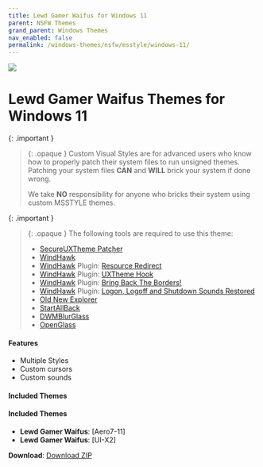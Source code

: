 ```yaml
---
title: Lewd Gamer Waifus for Windows 11
parent: NSFW Themes
grand_parent: Windows Themes
nav_enabled: false
permalink: /windows-themes/nsfw/msstyle/windows-11/
---
```


![][Preview]

Lewd Gamer Waifus Themes for Windows 11
===============================

{: .important }
> {: .opaque }
> Custom Visual Styles are for advanced users who know how to properly patch their system files to run unsigned themes. 
> Patching your system files **CAN** and **WILL** brick your system if done wrong.
>
> We take **NO** responsibility for anyone who bricks their system using custom MSSTYLE themes.

{: .important }
> {: .opaque }
> The following tools are required to use this theme:
> 
> - [SecureUXTheme Patcher][SecureUXTheme]
> - [WindHawk][WindHawk]
> - [WindHawk][WindHawk] Plugin: [Resource Redirect][ResourceRedirect]
> - [WindHawk][WindHawk] Plugin: [UXTheme Hook][UXThemeHook]
> - [WindHawk][WindHawk] Plugin: [Bring Back The Borders!][BringBackTheBorders]
> - [WindHawk][WindHawk] Plugin: [Logon, Logoff and Shutdown Sounds Restored][SoundsRestored]
> - [Old New Explorer][OldNewExplorer]
> - [StartAllBack][StartAllBack]
> - [DWMBlurGlass][DWMBlurGlass]
> - [OpenGlass][OpenGlass]

#### Features

*   Multiple Styles
*   Custom cursors
*   Custom sounds


#### Included Themes

#### Included Themes

*   **Lewd Gamer Waifus**: [Aero7-11]
*   **Lewd Gamer Waifus**: [UI-X2]

**Download**: [Download ZIP][DownloadZIP]

<!-- ///////////////////////////////////////////////////////////////////////////////////////////////////////////////////////////////////////////////////// -->

[Preview]: /assets/images/themes/

[WindHawk]: https://windhawk.net/
[BringBackTheBorders]: https://windhawk.net/mods/w11-dwm-fix
[ResourceRedirect]: https://windhawk.net/mods/icon-resource-redirect/
[SoundsRestored]: https://windhawk.net/mods/logon-logoff-shutdown-sounds/
[SecureUXTheme]: https://github.com/namazso/SecureUxTheme/
[UXThemeHook]: https://windhawk.net/mods/uxtheme-hook/
[OldNewExplorer]: https://msfn.org/board/topic/170375-oldnewexplorer-119/
[DWMBlurGlass]: https://github.com/Maplespe/DWMBlurGlass
[StartAllBack]: https://www.startallback.com/
[OpenGlass]: https://virtualcustoms.net/showthread.php/88998-OpenGlass-Installer-for-Windows-11-22H2

[DownloadZIP]: https://gitlab.com/the-back-room/Themes/-/archive/main/Themes-main.zip?path=MSSTYLE/NSFW/Windows-11/Lewd-Gamer-Waifus-for-Windows-10-19H1-22H2

<!-- ///////////////////////////////////////////////////////////////////////////////////////////////////////////////////////////////////////////////////// -->